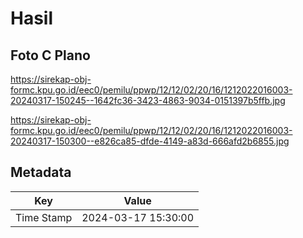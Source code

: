 # Hasil

## Foto C Plano

https://sirekap-obj-formc.kpu.go.id/eec0/pemilu/ppwp/12/12/02/20/16/1212022016003-20240317-150245--1642fc36-3423-4863-9034-0151397b5ffb.jpg

https://sirekap-obj-formc.kpu.go.id/eec0/pemilu/ppwp/12/12/02/20/16/1212022016003-20240317-150300--e826ca85-dfde-4149-a83d-666afd2b6855.jpg


## Metadata

| Key        | Value               |
| ---------- | ------------------- |
| Time Stamp | 2024-03-17 15:30:00 |



